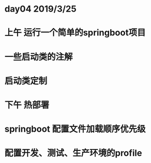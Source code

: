 # day04 2019/3/25

# 上午 运行一个简单的springboot项目

#       一些启动类的注解

#		启动类定制

# 下午  热部署

#		springboot 配置文件加载顺序优先级

#		配置开发、测试、生产环境的profile
